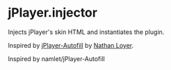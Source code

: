 jPlayer.injector
================

Injects jPlayer's skin HTML and instantiates the plugin.

Inspired by [jPlayer-Autofill](https://github.com/namlet/jPlayer-Autofill) by [Nathan Loyer](https://github.com/namlet).

Inspired by namlet/jPlayer-Autofill
